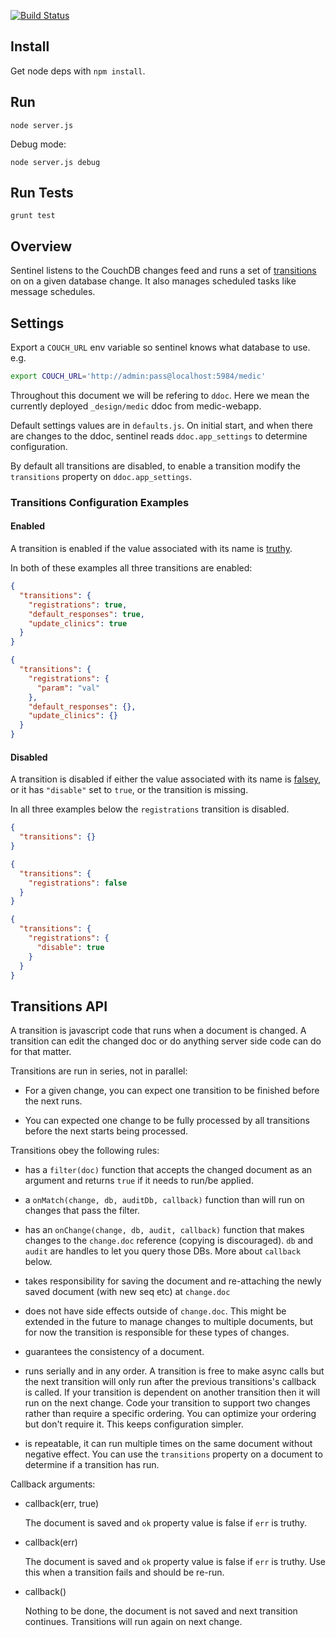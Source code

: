 [![Build Status](https://travis-ci.org/medic/medic-sentinel.png?branch=master)](https://travis-ci.org/medic/medic-sentinel)

## Install

Get node deps with  `npm install`.

## Run

`node server.js`

Debug mode:

`node server.js debug`

## Run Tests

`grunt test`


## Overview

Sentinel listens to the CouchDB changes feed and runs a set of
[transitions](#transitions-api)  on on a given database change.  It also
manages scheduled tasks like message schedules.


## Settings

Export a `COUCH_URL` env variable so sentinel knows what database to use. e.g.

```bash
export COUCH_URL='http://admin:pass@localhost:5984/medic'
```

Throughout this document we will be refering to `ddoc`. Here we mean the
currently deployed `_design/medic` ddoc from medic-webapp.

Default settings values are in `defaults.js`.  On initial start, and when there
are changes to the ddoc, sentinel reads `ddoc.app_settings` to determine
configuration.

By default all transitions are disabled, to enable a transition modify the
`transitions` property on `ddoc.app_settings`.

### Transitions Configuration Examples

#### Enabled

A transition is enabled if the value associated with its name is
[truthy](https://developer.mozilla.org/en-US/docs/Glossary/Truthy).

In both of these examples all three transitions are enabled:

```json
{
  "transitions": {
    "registrations": true,
    "default_responses": true,
    "update_clinics": true
  }
}
```

```json 
{
  "transitions": {
    "registrations": {
      "param": "val"
    },
    "default_responses": {},
    "update_clinics": {}
  }
}
```

#### Disabled

A transition is disabled if either the value associated with its name is [falsey](https://developer.mozilla.org/en-US/docs/Glossary/Falsy), or it has `"disable"` set to `true`, or the transition is missing.

In all three examples below the `registrations` transition is disabled.

```json
{
  "transitions": {}
}
```

```json
{
  "transitions": {
    "registrations": false
  }
}
```

```json
{
  "transitions": {
    "registrations": {
      "disable": true
    }
  }
}
```

## Transitions API

A transition is javascript code that runs when a document is changed.  A
transition can edit the changed doc or do anything server side code can do for
that matter.

Transitions are run in series, not in parallel:

* For a given change, you can expect one transition to be finished before the
  next runs.

* You can expected one change to be fully processed by all transitions before
  the next starts being processed.

Transitions obey the following rules:

* has a `filter(doc)` function that accepts the changed document as an argument and
  returns `true` if it needs to run/be applied.

* a `onMatch(change, db, auditDb, callback)` function than will run on changes
  that pass the filter.

* has an `onChange(change, db, audit, callback)` function that makes changes to
  the `change.doc` reference (copying is discouraged). `db` and `audit` are
  handles to let you query those DBs. More about `callback` below.

* takes responsibility for saving the document and re-attaching the newly saved
  document (with new seq etc) at `change.doc`
  
* does not have side effects outside of `change.doc`.  This might be
  extended in the future to manage changes to multiple documents, but for now
  the transition is responsible for these types of changes.

* guarantees the consistency of a document. 

* runs serially and in any order.  A transition is free to make async calls but
  the next transition will only run after the previous transitions's callback
  is called. If your transition is dependent on another transition then it will
  run on the next change.  Code your transition to support two changes rather
  than require a specific ordering.  You can optimize your ordering but don't
  require it.  This keeps configuration simpler.

* is repeatable, it can run multiple times on the same document without
  negative effect.  You can use the `transitions` property on a document to
  determine if a transition has run.


Callback arguments:

* callback(err, true)

  The document is saved and `ok` property value is false if `err` is truthy.

* callback(err)

  The document is saved and `ok` property value is false if `err` is truthy.
  Use this when a transition fails and should be re-run.

* callback()

  Nothing to be done, the document is not saved and next transition continues.
  Transitions will run again on next change.
